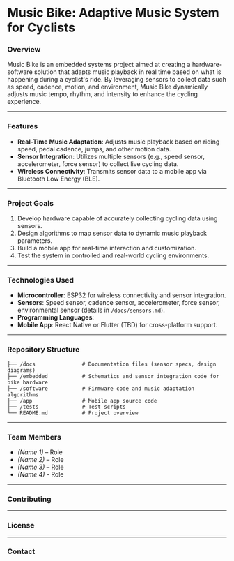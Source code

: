 # **Music Bike: Adaptive Music System for Cyclists**
### **Overview**
Music Bike is an embedded systems project aimed at creating a hardware-software solution that adapts music playback in real time based on what is happening during a cyclist's ride. By leveraging sensors to collect data such as speed, cadence, motion, and environment, Music Bike dynamically adjusts music tempo, rhythm, and intensity to enhance the cycling experience.

---

### **Features**
- **Real-Time Music Adaptation**: Adjusts music playback based on riding speed, pedal cadence, jumps, and other motion data.  
- **Sensor Integration**: Utilizes multiple sensors (e.g., speed sensor, accelerometer, force sensor) to collect live cycling data.  
- **Wireless Connectivity**: Transmits sensor data to a mobile app via Bluetooth Low Energy (BLE).  

---

### **Project Goals**
1. Develop hardware capable of accurately collecting cycling data using sensors.  
2. Design algorithms to map sensor data to dynamic music playback parameters.  
3. Build a mobile app for real-time interaction and customization.  
4. Test the system in controlled and real-world cycling environments.

---

### **Technologies Used**
- **Microcontroller**: ESP32 for wireless connectivity and sensor integration.  
- **Sensors**: Speed sensor, cadence sensor, accelerometer, force sensor, environmental sensor (details in `/docs/sensors.md`).  
- **Programming Languages**: 
- **Mobile App**: React Native or Flutter (TBD) for cross-platform support.  

---

### **Repository Structure**
```
├── /docs               # Documentation files (sensor specs, design diagrams)
├── /embedded           # Schematics and sensor integration code for bike hardware
├── /software           # Firmware code and music adaptation algorithms
├── /app                # Mobile app source code
├── /tests              # Test scripts
└── README.md           # Project overview
```

---

### **Team Members**
- *(Name 1)* – Role
- *(Name 2)* – Role
- *(Name 3)* – Role
- *(Name 4)* - Role

---

### **Contributing**

---

### **License**

---

### **Contact**
